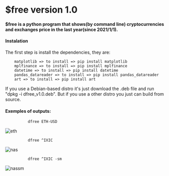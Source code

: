 # $free version 1.0

 ####  $free is a python program that shows(by command line) cryptocurrencies and exchanges price in the last year(since 2021/1/1).

#### Instalation
  The first step is install the dependencies, they are:
        
        matplotlib => to install => pip install matplotlib
        mplfinance => to install => pip install mplfinance
        datetime => to install => pip install datetime
        pandas_datareader => to install => pip install pandas_datareader
        art => to install => pip install art
  If you use a Debian-based distro it's just download the .deb file and run "dpkg -i dfree_v1.0.deb". But if you use a other distro you just can build from source.
              
     
#### Exemples of outputs:
              
              dfree ETH-USD
![eth](https://user-images.githubusercontent.com/82219902/132650736-96ebf8ea-fe0a-49f9-9e47-594eaeb5db06.png)
              

              dfree ^IXIC
![nas](https://user-images.githubusercontent.com/82219902/132651177-5d6c2391-d527-4f69-b031-403c147310c0.png)
              
              dfree ^IXIC -sm

![nassm](https://user-images.githubusercontent.com/82219902/132651452-d4cd51aa-a21d-45c7-b823-896fb635389a.png)


